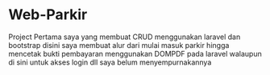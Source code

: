 # Web-Parkir
Project Pertama saya yang membuat CRUD menggunakan laravel dan bootstrap disini saya membuat alur dari mulai masuk parkir hingga mencetak bukti pembayaran menggunakan DOMPDF pada laravel walaupun di sini untuk akses login dll saya belum menyempurnakannya
